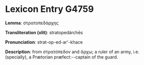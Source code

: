 # Lexicon Entry G4759

**Lemma**: στρατοπεδάρχης

**Transliteration (xlit)**: stratopedárchēs

**Pronunciation**: strat-op-ed-ar'-khace

**Description**:
from στρατόπεδον and ἄρχω; a ruler of an army, i.e. (specially), a Prætorian præfect:--captain of the guard.
